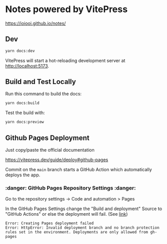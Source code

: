 # Notes powered by VitePress

<https://ioiooi.github.io/notes/>

## Dev

```sh
yarn docs:dev
```

VitePress will start a hot-reloading development server at <http://localhost:5173>.

## Build and Test Locally

Run this command to build the docs:

```sh
yarn docs:build
```

Test the build with:

```sh
yarn docs:preview
```

## Github Pages Deployment

Just copy/paste the official documentation

<https://vitepress.dev/guide/deploy#github-pages>

Commit on the `main` branch starts a GitHub Action which automatically deploys the app.

### :danger: GitHub Pages Repository Settings :danger:

Go to the repository settings -> Code and automation > Pages

In the GitHub Pages Settings change the "Build and deployment" Source to "GitHub Actions" or else the deployment will fail. (See [link](https://github.com/vuejs/vitepress/issues/3293))

```log
Error: Creating Pages deployment failed
Error: HttpError: Invalid deployment branch and no branch protection rules set in the environment. Deployments are only allowed from gh-pages
```
